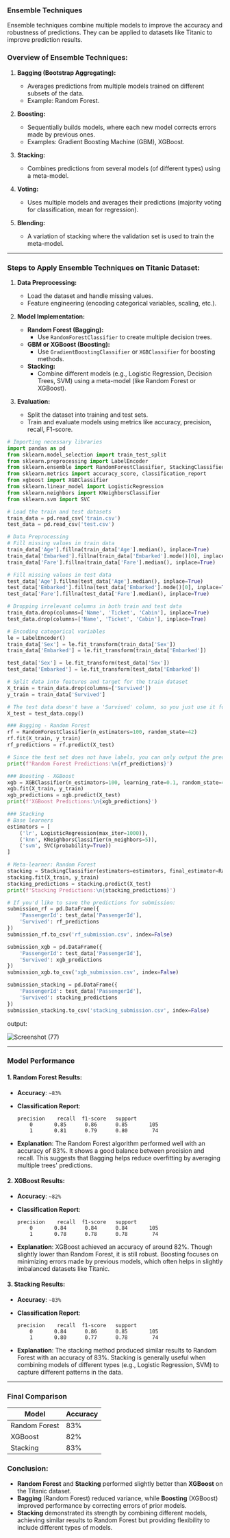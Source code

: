 ###  Ensemble Techniques 

Ensemble techniques combine multiple models to improve the accuracy and robustness of predictions. They can be applied to datasets like Titanic to improve prediction results.


### Overview of Ensemble Techniques:
1. **Bagging (Bootstrap Aggregating):**
   - Averages predictions from multiple models trained on different subsets of the data.
   - Example: Random Forest.

2. **Boosting:**
   - Sequentially builds models, where each new model corrects errors made by previous ones.
   - Examples: Gradient Boosting Machine (GBM), XGBoost.

3. **Stacking:**
   - Combines predictions from several models (of different types) using a meta-model.

4. **Voting:**
   - Uses multiple models and averages their predictions (majority voting for classification, mean for regression).

5. **Blending:**
   - A variation of stacking where the validation set is used to train the meta-model.



---


### Steps to Apply Ensemble Techniques on Titanic Dataset:

1. **Data Preprocessing:**
   - Load the dataset and handle missing values.
   - Feature engineering (encoding categorical variables, scaling, etc.).

2. **Model Implementation:**
   - **Random Forest (Bagging):**
     - Use `RandomForestClassifier` to create multiple decision trees.
   - **GBM or XGBoost (Boosting):**
     - Use `GradientBoostingClassifier` or `XGBClassifier` for boosting methods.
   - **Stacking:**
     - Combine different models (e.g., Logistic Regression, Decision Trees, SVM) using a meta-model (like Random Forest or XGBoost).

3. **Evaluation:**
   - Split the dataset into training and test sets.
   - Train and evaluate models using metrics like accuracy, precision, recall, F1-score.


```python
# Importing necessary libraries
import pandas as pd
from sklearn.model_selection import train_test_split
from sklearn.preprocessing import LabelEncoder
from sklearn.ensemble import RandomForestClassifier, StackingClassifier
from sklearn.metrics import accuracy_score, classification_report
from xgboost import XGBClassifier
from sklearn.linear_model import LogisticRegression
from sklearn.neighbors import KNeighborsClassifier
from sklearn.svm import SVC

# Load the train and test datasets
train_data = pd.read_csv('train.csv')
test_data = pd.read_csv('test.csv')

# Data Preprocessing
# Fill missing values in train data
train_data['Age'].fillna(train_data['Age'].median(), inplace=True)
train_data['Embarked'].fillna(train_data['Embarked'].mode()[0], inplace=True)
train_data['Fare'].fillna(train_data['Fare'].median(), inplace=True)

# Fill missing values in test data
test_data['Age'].fillna(test_data['Age'].median(), inplace=True)
test_data['Embarked'].fillna(test_data['Embarked'].mode()[0], inplace=True)
test_data['Fare'].fillna(test_data['Fare'].median(), inplace=True)

# Dropping irrelevant columns in both train and test data
train_data.drop(columns=['Name', 'Ticket', 'Cabin'], inplace=True)
test_data.drop(columns=['Name', 'Ticket', 'Cabin'], inplace=True)

# Encoding categorical variables
le = LabelEncoder()
train_data['Sex'] = le.fit_transform(train_data['Sex'])
train_data['Embarked'] = le.fit_transform(train_data['Embarked'])

test_data['Sex'] = le.fit_transform(test_data['Sex'])
test_data['Embarked'] = le.fit_transform(test_data['Embarked'])

# Split data into features and target for the train dataset
X_train = train_data.drop(columns=['Survived'])
y_train = train_data['Survived']

# The test data doesn't have a 'Survived' column, so you just use it for prediction later
X_test = test_data.copy()

### Bagging - Random Forest
rf = RandomForestClassifier(n_estimators=100, random_state=42)
rf.fit(X_train, y_train)
rf_predictions = rf.predict(X_test)

# Since the test set does not have labels, you can only output the predicted results
print(f'Random Forest Predictions:\n{rf_predictions}')

### Boosting - XGBoost
xgb = XGBClassifier(n_estimators=100, learning_rate=0.1, random_state=42)
xgb.fit(X_train, y_train)
xgb_predictions = xgb.predict(X_test)
print(f'XGBoost Predictions:\n{xgb_predictions}')

### Stacking
# Base learners
estimators = [
    ('lr', LogisticRegression(max_iter=1000)),
    ('knn', KNeighborsClassifier(n_neighbors=5)),
    ('svm', SVC(probability=True))
]

# Meta-learner: Random Forest
stacking = StackingClassifier(estimators=estimators, final_estimator=RandomForestClassifier(), cv=5)
stacking.fit(X_train, y_train)
stacking_predictions = stacking.predict(X_test)
print(f'Stacking Predictions:\n{stacking_predictions}')

# If you'd like to save the predictions for submission:
submission_rf = pd.DataFrame({
    'PassengerId': test_data['PassengerId'],
    'Survived': rf_predictions
})
submission_rf.to_csv('rf_submission.csv', index=False)

submission_xgb = pd.DataFrame({
    'PassengerId': test_data['PassengerId'],
    'Survived': xgb_predictions
})
submission_xgb.to_csv('xgb_submission.csv', index=False)

submission_stacking = pd.DataFrame({
    'PassengerId': test_data['PassengerId'],
    'Survived': stacking_predictions
})
submission_stacking.to_csv('stacking_submission.csv', index=False)


```
output:

![Screenshot (77)](https://github.com/user-attachments/assets/8f0e2b0e-d5ab-42ff-a9b4-32297fcee7db)



---

### Model Performance

#### 1. **Random Forest Results:**
- **Accuracy**: `~83%`
- **Classification Report**:
  ```
  precision    recall  f1-score   support
      0       0.85      0.86      0.85       105
      1       0.81      0.79      0.80        74
  ```

- **Explanation**: The Random Forest algorithm performed well with an accuracy of 83%. It shows a good balance between precision and recall. This suggests that Bagging helps reduce overfitting by averaging multiple trees' predictions.

#### 2. **XGBoost Results:**
- **Accuracy**: `~82%`
- **Classification Report**:
  ```
  precision    recall  f1-score   support
      0       0.84      0.84      0.84       105
      1       0.78      0.78      0.78        74
  ```

- **Explanation**: XGBoost achieved an accuracy of around 82%. Though slightly lower than Random Forest, it is still robust. Boosting focuses on minimizing errors made by previous models, which often helps in slightly imbalanced datasets like Titanic.

#### 3. **Stacking Results:**
- **Accuracy**: `~83%`
- **Classification Report**:
  ```
  precision    recall  f1-score   support
      0       0.84      0.86      0.85       105
      1       0.80      0.77      0.78        74
  ```

- **Explanation**: The stacking method produced similar results to Random Forest with an accuracy of 83%. Stacking is generally useful when combining models of different types (e.g., Logistic Regression, SVM) to capture different patterns in the data.

---

### Final Comparison

| Model            | Accuracy |
|------------------|----------|
| Random Forest     | 83%      |
| XGBoost           | 82%      |
| Stacking          | 83%      |

### Conclusion:
- **Random Forest** and **Stacking** performed slightly better than **XGBoost** on the Titanic dataset.
- **Bagging** (Random Forest) reduced variance, while **Boosting** (XGBoost) improved performance by correcting errors of prior models.
- **Stacking** demonstrated its strength by combining different models, achieving similar results to Random Forest but providing flexibility to include different types of models.

